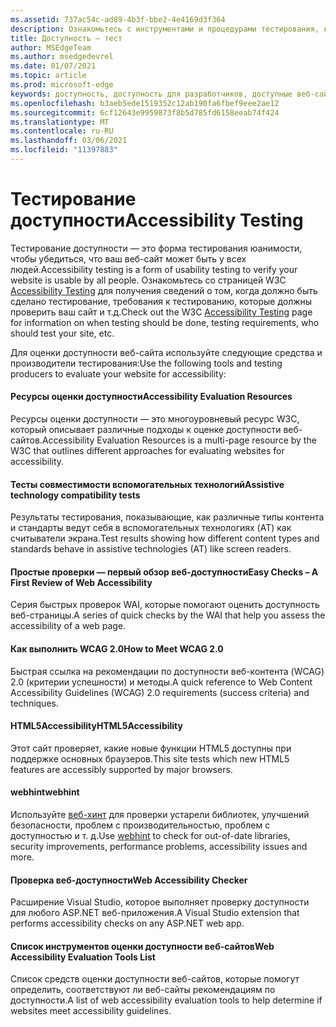 ```yaml
---
ms.assetid: 737ac54c-ad89-4b3f-bbe2-4e4169d3f364
description: Ознакомьтесь с инструментами и процедурами тестирования, которые помогают оценить доступность веб-сайта.
title: Доступность — тест
author: MSEdgeTeam
ms.author: msedgedevrel
ms.date: 01/07/2021
ms.topic: article
ms.prod: microsoft-edge
keywords: доступность, доступность для разработчиков, доступные веб-сайты, края, веб-разработки, ARIA, разработчик, UIA, автоматизация пользовательского интерфейса
ms.openlocfilehash: b3aeb5ede1519352c12ab190fa6fbef9eee2ae12
ms.sourcegitcommit: 6cf12643e9959873f8b5d785fd6158eeab74f424
ms.translationtype: MT
ms.contentlocale: ru-RU
ms.lasthandoff: 03/06/2021
ms.locfileid: "11397883"
---
```

# <a name="accessibility-testing"></a><span data-ttu-id="3f092-104">Тестирование доступности</span><span class="sxs-lookup"><span data-stu-id="3f092-104">Accessibility Testing</span></span>  

<span data-ttu-id="3f092-105">Тестирование доступности — это форма тестирования юанимости, чтобы убедиться, что ваш веб-сайт может быть у всех людей.</span><span class="sxs-lookup"><span data-stu-id="3f092-105">Accessibility testing is a form of usability testing to verify your website is usable by all people.</span></span> <span data-ttu-id="3f092-106">Ознакомьтесь со страницей W3C [Accessibility Testing](https://www.w3.org/wiki/Accessibility_testing) для получения сведений о том, когда должно быть сделано тестирование, требования к тестированию, которые должны проверить ваш сайт и т.д.</span><span class="sxs-lookup"><span data-stu-id="3f092-106">Check out the W3C [Accessibility Testing](https://www.w3.org/wiki/Accessibility_testing) page for information on when testing should be done, testing requirements, who should test your site, etc.</span></span>

<span data-ttu-id="3f092-107">Для оценки доступности веб-сайта используйте следующие средства и производители тестирования:</span><span class="sxs-lookup"><span data-stu-id="3f092-107">Use the following tools and testing producers to evaluate your website for accessibility:</span></span>

#### [<a name="accessibility-evaluation-resources"></a><span data-ttu-id="3f092-108">Ресурсы оценки доступности</span><span class="sxs-lookup"><span data-stu-id="3f092-108">Accessibility Evaluation Resources</span></span>](https://www.w3.org/WAI/eval/Overview.html)  

<span data-ttu-id="3f092-109">Ресурсы оценки доступности — это многоуровневый ресурс W3C, который описывает различные подходы к оценке доступности веб-сайтов.</span><span class="sxs-lookup"><span data-stu-id="3f092-109">Accessibility Evaluation Resources is a multi-page resource by the W3C that outlines different approaches for evaluating websites for accessibility.</span></span>

#### [<a name="assistive-technology-compatibility-tests"></a><span data-ttu-id="3f092-110">Тесты совместимости вспомогательных технологий</span><span class="sxs-lookup"><span data-stu-id="3f092-110">Assistive technology compatibility tests</span></span>](http://www.powermapper.com/tests)  

<span data-ttu-id="3f092-111">Результаты тестирования, показывающие, как различные типы контента и стандарты ведут себя в вспомогательных технологиях (AT) как считыватели экрана.</span><span class="sxs-lookup"><span data-stu-id="3f092-111">Test results showing how different content types and standards behave in assistive technologies (AT) like screen readers.</span></span>

#### [<a name="easy-checks--a-first-review-of-web-accessibility"></a><span data-ttu-id="3f092-112">Простые проверки — первый обзор веб-доступности</span><span class="sxs-lookup"><span data-stu-id="3f092-112">Easy Checks – A First Review of Web Accessibility</span></span>](https://www.w3.org/WAI/eval/preliminary.html)  

<span data-ttu-id="3f092-113">Серия быстрых проверок WAI, которые помогают оценить доступность веб-страницы.</span><span class="sxs-lookup"><span data-stu-id="3f092-113">A series of quick checks by the WAI that help you assess the accessibility of a web page.</span></span>

#### [<a name="how-to-meet-wcag-20"></a><span data-ttu-id="3f092-114">Как выполнить WCAG 2.0</span><span class="sxs-lookup"><span data-stu-id="3f092-114">How to Meet WCAG 2.0</span></span>](https://www.w3.org/WAI/WCAG20/quickref)  

<span data-ttu-id="3f092-115">Быстрая ссылка на рекомендации по доступности веб-контента \(WCAG\) 2.0 (критерии успешности) и методы.</span><span class="sxs-lookup"><span data-stu-id="3f092-115">A quick reference to Web Content Accessibility Guidelines \(WCAG\) 2.0 requirements (success criteria) and techniques.</span></span>

#### [<a name="html5accessibility"></a><span data-ttu-id="3f092-116">HTML5Accessibility</span><span class="sxs-lookup"><span data-stu-id="3f092-116">HTML5Accessibility</span></span>](https://html5accessibility.com)  

<span data-ttu-id="3f092-117">Этот сайт проверяет, какие новые функции HTML5 доступны при поддержке основных браузеров.</span><span class="sxs-lookup"><span data-stu-id="3f092-117">This site tests which new HTML5 features are accessibly supported by major browsers.</span></span> 

#### [<a name="webhint"></a><span data-ttu-id="3f092-118">webhint</span><span class="sxs-lookup"><span data-stu-id="3f092-118">webhint</span></span>](https://webhint.io)  

<span data-ttu-id="3f092-119">Используйте [веб-хинт](https://webhint.io/) для проверки устарели библиотек, улучшений безопасности, проблем с производительностью, проблем с доступностью и т. д.</span><span class="sxs-lookup"><span data-stu-id="3f092-119">Use [webhint](https://webhint.io/) to check for out-of-date libraries, security improvements, performance problems, accessibility issues and more.</span></span>

#### [<a name="web-accessibility-checker"></a><span data-ttu-id="3f092-120">Проверка веб-доступности</span><span class="sxs-lookup"><span data-stu-id="3f092-120">Web Accessibility Checker</span></span>](https://visualstudiogallery.msdn.microsoft.com/3aabefab-1681-4fea-8f95-6a62e2f0f1ec)  

<span data-ttu-id="3f092-121">Расширение Visual Studio, которое выполняет проверку доступности для любого ASP.NET веб-приложения.</span><span class="sxs-lookup"><span data-stu-id="3f092-121">A Visual Studio extension that performs accessibility checks on any ASP.NET web app.</span></span>

#### [<a name="web-accessibility-evaluation-tools-list"></a><span data-ttu-id="3f092-122">Список инструментов оценки доступности веб-сайтов</span><span class="sxs-lookup"><span data-stu-id="3f092-122">Web Accessibility Evaluation Tools List</span></span>](https://www.w3.org/WAI/ER/tools/index.html)  

<span data-ttu-id="3f092-123">Список средств оценки доступности веб-сайтов, которые помогут определить, соответствуют ли веб-сайты рекомендациям по доступности.</span><span class="sxs-lookup"><span data-stu-id="3f092-123">A list of web accessibility evaluation tools to help determine if websites meet accessibility guidelines.</span></span>
